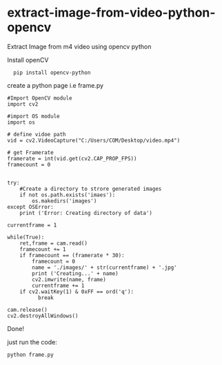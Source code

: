 # extract-image-from-video-python-opencv
Extract Image from m4 video using opencv python

Install openCV
```
  pip install opencv-python
```

create a python page i.e frame.py

```
#Import OpenCV module
import cv2 

#import OS module
import os 

# define vidoe path
vid = cv2.VideoCapture("C:/Users/COM/Desktop/video.mp4") 

# get Framerate
framerate = int(vid.get(cv2.CAP_PROP_FPS))
framecount = 0


try: 
    #Create a directory to strore generated images
    if not os.path.exists('imaes'): 
        os.makedirs('images') 
except OSError: 
    print ('Error: Creating directory of data') 
  
currentframe = 1
  
while(True): 
    ret,frame = cam.read() 
    framecount += 1
    if framecount == (framerate * 30):
        framecount = 0
        name = './images/' + str(currentframe) + '.jpg'
        print ('Creating...' + name)  
        cv2.imwrite(name, frame)
        currentframe += 1
    if cv2.waitKey(1) & 0xFF == ord('q'):
          break

cam.release() 
cv2.destroyAllWindows() 

```

Done! 

just run the code:

```
python frame.py
```
